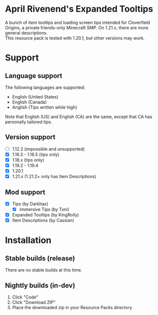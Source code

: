 # April Rivenend's Expanded Tooltips
A bunch of item tooltips and loading screen tips intended for Cloverfield Origins, a private friends-only Minecraft SMP. On 1.21.x, there are more general descriptions.  
This resource pack is tested with 1.20.1, but other versions may work.

# Support

## Language support
The following languages are supported:

- English (United States)
- English (Canada)
- Anglish (Tips written while high)

Note that English (US) and English (CA) are the same, except that CA has personally tailored tips.

## Version support
- [ ] 1.12.2 (impossible and unsupported)
- [X] 1.16.3 - 1.16.5 (tips only)
- [X] 1.18.x (tips only)
- [X] 1.19.2 - 1.19.4
- [X] 1.20.1
- [X] 1.21.x (1.21.2+ only has Item Descriptions)

## Mod support
- [X] Tips (by Darkhax)
    - [X] Immersive Tips (by Txni)
- [X] Expanded Tooltips (by KingRolly)
- [X] Item Descriptions (by Cassian)

# Installation

## Stable builds (release)
There are no stable builds at this time.

## Nightly builds (in-dev)
1. Click "Code"
2. Click "Download ZIP"
3. Place the downloaded zip in your Resource Packs directory